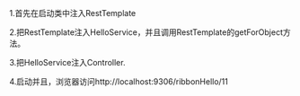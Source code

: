 1.首先在启动类中注入RestTemplate

2.把RestTemplate注入HelloService，并且调用RestTemplate的getForObject方法。

3.把HelloService注入Controller.

4.启动并且，浏览器访问http://localhost:9306/ribbonHello/11